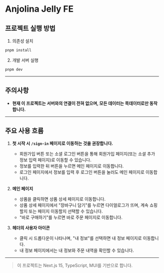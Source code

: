# Anjolina Jelly FE

## 프로젝트 실행 방법

1. 의존성 설치

```bash
pnpm install
```

2. 개발 서버 실행

```bash
pnpm dev
```

---

## 주의사항

- **현재 이 프로젝트는 서버와의 연결이 전혀 없으며, 모든 데이터는 목데이터로만 동작합니다.**

---

## 주요 사용 흐름

1. **첫 시작 시 `/sign-in` 페이지로 이동하는 것을 권장합니다.**

   - 회원가입 버튼 또는 소셜 로그인 버튼을 통해 회원가입 페이지(또는 소셜 추가정보 입력 페이지)로 이동할 수 있습니다.
   - 정보를 입력한 뒤 버튼을 누르면 메인 페이지로 이동합니다.
   - 로그인 페이지에서 정보를 입력 후 로그인 버튼을 눌러도 메인 페이지로 이동합니다.

2. **메인 페이지**

   - 상품을 클릭하면 상품 상세 페이지로 이동합니다.
   - 상품 상세 페이지에서 "장바구니 담기"를 누르면 다이얼로그가 뜨며, 계속 쇼핑할지 또는 페이지 이동할지 선택할 수 있습니다.
   - "바로 구매하기"를 누르면 바로 주문 페이지로 이동합니다.

3. **헤더의 사용자 아이콘**
   - 클릭 시 드롭다운이 나타나며, "내 정보"를 선택하면 내 정보 페이지로 이동합니다.
   - 내 정보 페이지에서는 내 정보와 주문 내역을 확인할 수 있습니다.

---

> 이 프로젝트는 Next.js 15, TypeScript, MUI를 기반으로 합니다.
